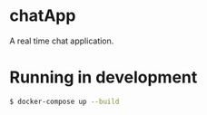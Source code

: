 # chatApp

A real time chat application.

# Running in development

```bash
$ docker-compose up --build
```